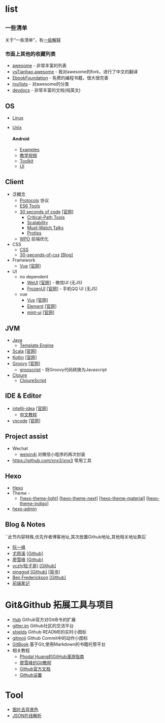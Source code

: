# list

`` 一些清单 ``
--
关于“一些清单”，有[一些解释](https://github.com/da-shen/list/blob/master/contributing.md)


### 市面上其他的收藏列表
- [awesome](https://github.com/sindresorhus/awesome) - 非常丰富的列表
- [vsTianhao awesome](https://github.com/vsTianhao/awesome) - 我对awesome的fork，进行了中文的翻译
- [EbookFoundation](https://github.com/EbookFoundation/free-programming-books/blob/master/free-programming-books-zh.md) - 免费的编程书籍，很大很完善
- [jnv/lists](https://github.com/jnv/lists) - 对awesome的分类
- [devdocs](https://devdocs.io/) - 非常丰富的文档(纯英文)


## OS

- [Linux](https://github.com/torvalds/linux)
- [Unix](https://github.com/qrush/unix)

	#### Android
	- [Examples](https://github.com/hmkcode/Android)
	- [教学视频](https://github.com/open-android/Android)
	- [Toolkit](https://github.com/cSploit/android)
	- [UI](https://github.com/wasabeef/awesome-android-ui)


## Client

- 泛概念
	- [Protocols](https://www.w3.org/Protocols/) 协议
	- [ES6 Tools](https://github.com/addyosmani/es6-tools)
	- [30 seconds of code](https://github.com/Chalarangelo/30-seconds-of-code) [[官网]](https://30secondsofcode.org/)
		- [Critical-Path Tools](https://github.com/addyosmani/critical-path-css-tools)
		- [Scalability](https://github.com/davidtheclark/scalable-css-reading-list)
		- [Must-Watch Talks](https://github.com/AllThingsSmitty/must-watch-css)
		- [Protips](https://github.com/AllThingsSmitty/css-protips)
	- [WPO](https://github.com/liangsenzhi/awesome-wpo-chinese) 前端优化
- CSS
	- [CSS](https://github.com/sotayamashita/awesome-css)
	- [30-seconds-of-css](https://github.com/atomiks/30-seconds-of-css) [[Blog]](https://atomiks.github.io/30-seconds-of-css/)
- Framework
	- [Vue](https://github.com/vuejs/vue) [[官网]](https://cn.vuejs.org/)
- UI
	- no dependent
		- [WeUI](https://github.com/Tencent/weui) [[官网]](https://weui.io/) - 微信UI (无JS)
		- [FrozenUI](https://github.com/frozenui/frozenui) [[官网]](https://frozenui.github.io/) - 手机QQ UI (无JS)
	- vue
		- [Vux](https://github.com/airyland/vux) [[官网]](https://doc.vux.li/)
		- [Element](https://github.com/ElemeFE/element) [[官网]](http://element-cn.eleme.io/#/zh-CN)
		- [mint-ui](https://github.com/ElemeFE/mint-ui) [[官网]](https://mint-ui.github.io/)


## JVM

- [Java](https://github.com/vsTianhao/awesome/blob/master/awesome-java-cn.md)
	- [Template Engine](https://github.com/vsTianhao/awesome/blob/master/java-template.md)
- [Scala](https://github.com/lauris/awesome-scala) [[官网]](https://www.scala-lang.org/)
- [Kotlin](https://github.com/JetBrains/kotlin) [[官网]](http://kotlinlang.org/)
- [Groovy](https://github.com/kdabir/awesome-groovy) [[官网]](http://www.groovy-lang.org/)
	- [grooscript](https://github.com/chiquitinxx/grooscript) - 将Groovy代码转换为Javascript
- [Clojure](https://github.com/razum2um/awesome-clojure)
	- [ClojureScript](https://github.com/hantuzun/awesome-clojurescript)


## IDE & Editor

- [intellij-idea](https://github.com/JetBrains/intellij-community) [[官网]](http://www.jetbrains.com/idea/)
	- [中文教程](https://github.com/judasn/IntelliJ-IDEA-Tutorial)
- [vscode](https://github.com/Microsoft/vscode) [[官网]](https://code.visualstudio.com/)
	

## Project assist

- Wechat
	- [weixin4j](https://github.com/foxinmy/weixin4j) 对微信小程序的再次封装
- https://github.com/xnx3/xnx3 常用工具


## Hexo

- [Hexo](https://github.com/hexojs/hexo)
- Theme -
	- [[hexo-theme-light]](https://github.com/hexojs/hexo-theme-light)
	[[hexo-theme-next]](https://github.com/iissnan/hexo-theme-next)
	[[hexo-theme-material]](https://github.com/viosey/hexo-theme-material)
	[[hexo-theme-indigo]](https://github.com/yscoder/hexo-theme-indigo)
- [hexo-admin](https://github.com/jaredly/hexo-admin)


## Blog & Notes
``此节内容特殊,优先作者博客地址,其次放置Github地址,其他相关地址靠后`

- [阮一峰](http://www.ruanyifeng.com/blog/)
- [尤雨溪](http://caibaojian.com/evan-you) [[Github]](https://github.com/yyx990803)
- [廖雪峰](https://www.liaoxuefeng.com/) [[Github]](https://github.com/michaelliao)
- [vczh(轮子哥)](http://www.cppblog.com/vczh/category/6885.html) [[Github]](https://github.com/vczh) 
- [pinggod](http://pinggod.com/) [[Github]](https://github.com/pinggod) [[简书]](https://www.jianshu.com/u/91e277b8ee0f) 
- [Ben Frederickson](http://www.benfrederickson.com/blog/) [[Github]](https://github.com/benfred) 
- [前端笔记](https://github.com/woai30231/webDevDetails)

# Git&Github 拓展工具与项目
- [Hub](https://github.com/github/hub) Github官方对Git命令的扩展
- [gitter.im](https://gitter.im/) Github社区的交流平台
- [shields](https://shields.io/) Github README的实时小图标
- [gitmoji](https://lyrieek.github.io/gitmoji) Github Commit中的动作小图标
- [GitBook](https://www.gitbook.com/) 基于Git,使用Markdown的书籍托管平台
- 相关教程
	- [Phodal Huang的GitHub漫游指南](https://github.com/phodal/github)
	- [廖雪峰的Git教程](https://www.liaoxuefeng.com/wiki/0013739516305929606dd18361248578c67b8067c8c017b000)
	- [Github官方文档](https://help.github.com/)
	- [Github设置](https://help.github.com/articles/set-up-git/#platform-all)

# Tool
- [图片去背景色](http://www.aigei.com/bgremover/)
- [JSON在线解析](https://www.json.cn/)

